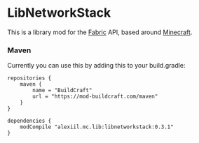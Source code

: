 # LibNetworkStack

This is a library mod for the [Fabric](https://fabricmc.net/) API, based around [Minecraft](https://minecraft.net).

### Maven

Currently you can use this by adding this to your build.gradle:

```
repositories {
    maven {
        name = "BuildCraft"
        url = "https://mod-buildcraft.com/maven"
    }
}

dependencies {
    modCompile "alexiil.mc.lib:libnetworkstack:0.3.1"
}
```

